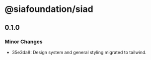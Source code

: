 # @siafoundation/siad

## 0.1.0

### Minor Changes

- 35e3da8: Design system and general styling migrated to tailwind.
